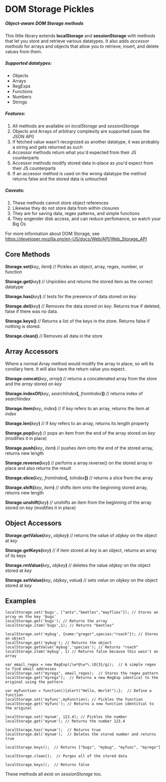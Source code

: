 # DOM Storage Pickles
##### Object-aware DOM Storage methods

This little library extends **localStorage** and **sessionStorage** with methods that let you store and retrieve various datatypes.
It also adds _accessor methods_ for arrays and objects that allow you to retrieve, insert, and delete values from them.

##### Supported datatypes:
* Objects
* Arrays
* RegExps
* Functions
* Numbers
* Strings

##### Features:
1. All methods are available on _localStorage_  and _sessionStorage_
2. Objects and Arrays of arbitrary complexity are supported (uses the JSON API)
3. If fetched value wasn't recognized as another datatype, it was probably a string and gets returned as such
4. Accessor methods return what you'd expected from their JS counterparts
5. Accessor methods modify stored data in-place as you'd expect from their JS counterparts 
6. If an accessor method is used on the wrong datatype the method returns false and the stored data is untouched

##### Caveats: 
1. These methods cannot store object references
2. Likewise they do not store data from within closures
3. They are for saving data, regex patterns, and simple functions
4. They engender disk access, and can reduce perfomance, so watch your Big Os

For more information about DOM Storage, see https://developer.mozilla.org/en-US/docs/Web/API/Web_Storage_API

## Core Methods

**Storage.set(**_key_**,** _item_**)**  //  Pickles an object, array, regex, number, or function

**Storage.get(**_key_**)**  //  Unpickles and returns the stored item as the correct datatype

**Storage.has(**_key_**)**  //  tests for the presence of data stored on _key_

**Storage.del(**_key_**)**  //  Removes the data stored on _key_.  Returns true if deleted, false if there was no data.

**Storage.keys()**  //  Returns a list of the keys in the store.  Returns false if nothing is stored.

**Storage.clean()**  //  Removes all data in the store


## Array Accessors 
Where a normal Array method would modify the array in place, so will its corollary here.  It will also have the return value you expect.

**Storage.concat(**_key_**,** _array_**)**  //  returns a concatenated array from the store and the _array_ stored on _key_

**Storage.indexOf(**_key_**,** _searchIndex_**[,** _fromIndex_**])**  //  returns index of _searchIndex_

**Storage.item(**_key_**,** _index_**)**  //  if _key_ refers to an array, returns the item at _index_

**Storage.len(**_key_**)**  //  if _key_ refers to an array, returns its length property

**Storage.pop(**_key_**)**  //  pops an item from the end of the array stored on _key_ (modifies it in place)

**Storage.push(**_key_**,** _item_**)**  //  pushes _item_ onto the end of the stored array, returns new length

**Storage.reverse(**_key_**)**  //  perfoms a array.reverse() on the stored array in place and also returns the result

**Storage.slice(**_key_**,** _fromIndex_**[,** _toIndex_**])**  //  returns a slice from the array

**Storage.shift(**_key_**,** _item_**)**  //  shifts _item_ onto the beginning stored array, returns new length

**Storage.unshift(**_key_**)**  //  unshifts an item from the beginning of the array stored on _key_ (modifies it in place)


## Object Accessors 

**Storage.getValue(**_key_**,** _objkey_**)** //  returns the value of _objkey_ on the object at _key_

**Storage.getKeys(**_key_**)**  //  if item stored at _key_ is an object, returns an array of its keys

**Storage.rmValue(**_key_**,** _objkey_**)**  //  deletes the value _objkey_ on the object stored at _key_

**Storage.setValue(**_key_**,** _objkey_**,** _value_**)**  //  sets _value_ on _objkey_ on the object stored at _key_

## Examples
    localStorage.set('bugs', ["ants","beetles","mayflies"]); // Stores an array on the key 'bugs'
    localStorage.get('bugs'); // Returns the array
    localStorage.item('bugs',1); // Returns "beetles"
    
    localStorage.set('mybug', {name:"gregor",species:"roach"}); // Stores an object 
    localStorage.get('mybug'); // Returns the object
    localStorage.getValue('mybug','species'); // Returns "roach"
    localStorage.item('mybug', 1) // Returns false because this wasn't an array
    
    var email_regex = new RegExp(/\w*@\w*\.\D{3}/gi);  // A simple regex to find email addresses
    localStorage.set("myregx", email_regex);  // Stores the regex pattern
    localStorage.get("myregx");  // Returns a new RegExp identical to the original using the pattern
    
    var myFunction = function(){alert("Hello, World!");};  // Define a function
    localStorage.set('myfunc',myFunction); // Pickles the function
    localStorage.get('myfunc'); // Returns a new function identitcal to the original
    
    localStorage.set('mynum', 123.4); // Pickles the number
    localStorage.get('mynum'); // Returns the number 123.4
    
    localStorage.has('mynum');  // Returns true
    localStorage.del('mynum');  // Deletes the stored number and returns true

    localStorage.keys();  // Returns ["bugs", "mybug", "myfunc", "myregx"]
    
    localStorage.clean();  // Purges all of the stored data  
    
    localStorage.keys();  // Returns false
    
These methods all exist on _sessionStorage_ too.

